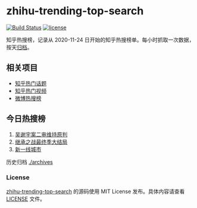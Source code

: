 # zhihu-trending-top-search

[![Build Status](https://github.com/justjavac/zhihu-trending-top-search/workflows/ci/badge.svg?branch=main)](https://github.com/justjavac/zhihu-trending-top-search/actions)
[![license](https://img.shields.io/github/license/justjavac/zhihu-trending-top-search)](https://github.com/justjavac/zhihu-trending-top-search/blob/main/LICENSE)

知乎热搜榜，记录从 2020-11-24 日开始的知乎热搜榜单。每小时抓取一次数据，按天[归档](./archives)。

## 相关项目

- [知乎热门话题](https://github.com/justjavac/zhihu-trending-hot-questions)
- [知乎热门视频](https://github.com/justjavac/zhihu-trending-hot-video)
- [微博热搜榜](https://github.com/justjavac/weibo-trending-hot-search)

## 今日热搜榜

<!-- BEGIN -->
<!-- 最后更新时间 Wed May 31 2023 00:08:27 GMT+0800 (China Standard Time) -->

1. [吴谢宇案二审维持原判](https://www.zhihu.com/search?q=%E5%90%B4%E8%B0%A2%E5%AE%87%E6%A1%88%E4%BA%8C%E5%AE%A1%E7%BB%B4%E6%8C%81%E5%8E%9F%E5%88%A4)
1. [继承之战最终季大结局](https://www.zhihu.com/search?q=%E7%BB%A7%E6%89%BF%E4%B9%8B%E6%88%98%E6%9C%80%E7%BB%88%E5%AD%A3%E5%A4%A7%E7%BB%93%E5%B1%80)
1. [新一线城市](https://www.zhihu.com/search?q=%E6%96%B0%E4%B8%80%E7%BA%BF%E5%9F%8E%E5%B8%82)

<!-- END -->

历史归档 [./archives](./archives)

### License

[zhihu-trending-top-search](https://github.com/justjavac/zhihu-trending-top-search) 的源码使用 MIT License
发布。具体内容请查看 [LICENSE](./LICENSE) 文件。
